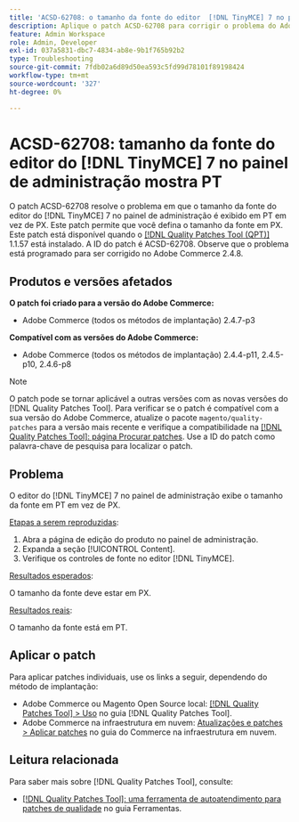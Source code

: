 ```yaml
---
title: 'ACSD-62708: o tamanho da fonte do editor  [!DNL TinyMCE] 7 no painel do administrador mostra PT'
description: Aplique o patch ACSD-62708 para corrigir o problema do Adobe Commerce em que o tamanho da fonte do editor do  [!DNL TinyMCE] 7 no administrador mostra PT e não PX. Agora, você também pode definir o tamanho da fonte em PX em vez de PT.
feature: Admin Workspace
role: Admin, Developer
exl-id: 037a5831-dbc7-4834-ab8e-9b1f765b92b2
type: Troubleshooting
source-git-commit: 7fdb02a6d89d50ea593c5fd99d78101f89198424
workflow-type: tm+mt
source-wordcount: '327'
ht-degree: 0%

---
```


# ACSD-62708: tamanho da fonte do editor do [!DNL TinyMCE] 7 no painel de administração mostra PT

O patch ACSD-62708 resolve o problema em que o tamanho da fonte do editor do [!DNL TinyMCE] 7 no painel de administração é exibido em PT em vez de PX. Este patch permite que você defina o tamanho da fonte em PX. Este patch está disponível quando o [[!DNL Quality Patches Tool (QPT)]](/help/tools/quality-patches-tool/quality-patches-tool-to-self-serve-quality-patches.md) 1.1.57 está instalado. A ID do patch é ACSD-62708. Observe que o problema está programado para ser corrigido no Adobe Commerce 2.4.8.

## Produtos e versões afetados

**O patch foi criado para a versão do Adobe Commerce:**

* Adobe Commerce (todos os métodos de implantação) 2.4.7-p3

**Compatível com as versões do Adobe Commerce:**

* Adobe Commerce (todos os métodos de implantação) 2.4.4-p11, 2.4.5-p10, 2.4.6-p8

>[!NOTE]
>
>O patch pode se tornar aplicável a outras versões com as novas versões do [!DNL Quality Patches Tool]. Para verificar se o patch é compatível com a sua versão do Adobe Commerce, atualize o pacote `magento/quality-patches` para a versão mais recente e verifique a compatibilidade na [[!DNL Quality Patches Tool]: página Procurar patches](https://experienceleague.adobe.com/tools/commerce-quality-patches/index.html?lang=pt-BR). Use a ID do patch como palavra-chave de pesquisa para localizar o patch.

## Problema

O editor do [!DNL TinyMCE] 7 no painel de administração exibe o tamanho da fonte em PT em vez de PX.

<u>Etapas a serem reproduzidas</u>:

1. Abra a página de edição do produto no painel de administração.
1. Expanda a seção [!UICONTROL Content].
1. Verifique os controles de fonte no editor [!DNL TinyMCE].

<u>Resultados esperados</u>:

O tamanho da fonte deve estar em PX.

<u>Resultados reais</u>:

O tamanho da fonte está em PT.

## Aplicar o patch

Para aplicar patches individuais, use os links a seguir, dependendo do método de implantação:

* Adobe Commerce ou Magento Open Source local: [[!DNL Quality Patches Tool] > Uso](/help/tools/quality-patches-tool/usage.md) no guia [!DNL Quality Patches Tool].
* Adobe Commerce na infraestrutura em nuvem: [Atualizações e patches > Aplicar patches](https://experienceleague.adobe.com/docs/commerce-cloud-service/user-guide/develop/upgrade/apply-patches.html?lang=pt-BR) no guia do Commerce na infraestrutura em nuvem.

## Leitura relacionada

Para saber mais sobre [!DNL Quality Patches Tool], consulte:

* [[!DNL Quality Patches Tool]: uma ferramenta de autoatendimento para patches de qualidade](/help/tools/quality-patches-tool/quality-patches-tool-to-self-serve-quality-patches.md) no guia Ferramentas.
